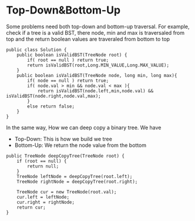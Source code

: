 # Top-Down&Bottom-Up

Some problems need both top-down and bottom-up traversal.
For example, check if a tree is a valid BST, there node, min and max is traversaled from top and the return boolean values are traveraled from bottom to top

```
public class Solution {
    public boolean isValidBST(TreeNode root) {
        if( root == null ) return true;
        return isValidBST(root,Long.MIN_VALUE,Long.MAX_VALUE);
    }
    public boolean isValidBST(TreeNode node, long min, long max){
        if( node == null ) return true;
        if( node.val > min && node.val < max ){
            return isValidBST(node.left,min,node.val) && isValidBST(node.right,node.val,max);
        }
        else return false;
    }
}
```

In the same way, How we can deep copy a binary tree. We have 

* Top-Down: This is how we build we tree
* Bottom-Up: We return the node value from the bottom


```
public TreeNode deepCopyTree(TreeNode root) {
	if (root == null) {
		return null;
	}
	TreeNode leftNode = deepCopyTree(root.left);
	TreeNode rightNode = deepCopyTree(root.right);

	TreeNode cur = new TreeNode(root.val);
	cur.left = leftNode;
	cur.right = rightNode;
	return cur;
}
```